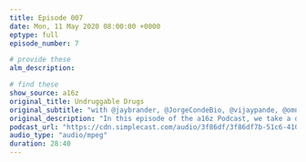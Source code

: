 ```yaml
---
title: Episode 007
date: Mon, 11 May 2020 08:00:00 +0000
eptype: full
episode_number: 7

# provide these
alm_description: 

# find these
show_source: a16z
original_title: Undruggable Drugs
original_subtitle: "with @jaybrander, @JorgeCondeBio, @vijaypande, @omnivorousread A deep dive into the world of drug development—specifically 'undruggable drugs': a category of protein, protein family or even piece of RNA that’s so difficult to target that many researchers don’t even want to touch it—with Jay Bradner, President of the Novartis Institute for BioMedical Research."
original_description: "In this episode of the a16z Podcast, we take a deep dive into the world of drug development—specifically 'undruggable drugs': a category of protein, protein family or even piece of RNA that’s so difficult to target that many researchers don’t even want to touch it.Jay Bradner, President of the Novartis Institute for BioMedical Research, shares with a16z General Partners Jorge Conde and Vijay Pande, and a16z's Hanne Tidnam, all the new tools, technologies and breakthroughs which are causing the science of therapeutics to explode in some of these areas where it's been incredibly difficult (even impossible) in the past. From molecular glues to cell and gene therapies, Bradner shares the behind-the-scenes science stories of what it really takes to make a new drug that shatters the category of an 'undruggable' target."
podcast_url: "https://cdn.simplecast.com/audio/3f86df/3f86df7b-51c6-4101-88a2-550dba782de8/4b6d2e9e-3733-48f4-8e02-9fa48246d080/jay-bradner-upload-mix-new-intro_tc.mp3?aid=rss_feed"
audio_type: "audio/mpeg"
duration: 28:40
---
```

